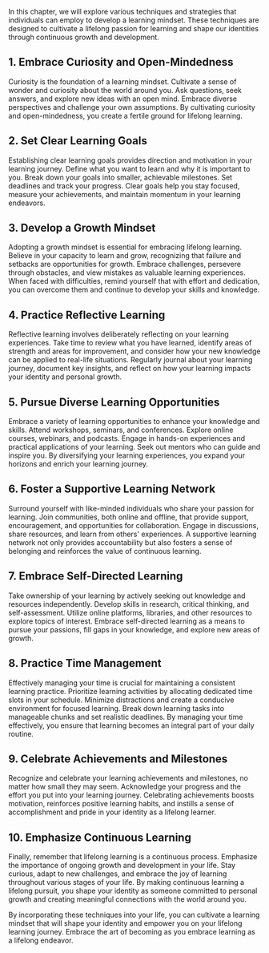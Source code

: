 
In this chapter, we will explore various techniques and strategies that individuals can employ to develop a learning mindset. These techniques are designed to cultivate a lifelong passion for learning and shape our identities through continuous growth and development.

1\. Embrace Curiosity and Open-Mindedness
----------------------------------------

Curiosity is the foundation of a learning mindset. Cultivate a sense of wonder and curiosity about the world around you. Ask questions, seek answers, and explore new ideas with an open mind. Embrace diverse perspectives and challenge your own assumptions. By cultivating curiosity and open-mindedness, you create a fertile ground for lifelong learning.

2\. Set Clear Learning Goals
---------------------------

Establishing clear learning goals provides direction and motivation in your learning journey. Define what you want to learn and why it is important to you. Break down your goals into smaller, achievable milestones. Set deadlines and track your progress. Clear goals help you stay focused, measure your achievements, and maintain momentum in your learning endeavors.

3\. Develop a Growth Mindset
---------------------------

Adopting a growth mindset is essential for embracing lifelong learning. Believe in your capacity to learn and grow, recognizing that failure and setbacks are opportunities for growth. Embrace challenges, persevere through obstacles, and view mistakes as valuable learning experiences. When faced with difficulties, remind yourself that with effort and dedication, you can overcome them and continue to develop your skills and knowledge.

4\. Practice Reflective Learning
-------------------------------

Reflective learning involves deliberately reflecting on your learning experiences. Take time to review what you have learned, identify areas of strength and areas for improvement, and consider how your new knowledge can be applied to real-life situations. Regularly journal about your learning journey, document key insights, and reflect on how your learning impacts your identity and personal growth.

5\. Pursue Diverse Learning Opportunities
----------------------------------------

Embrace a variety of learning opportunities to enhance your knowledge and skills. Attend workshops, seminars, and conferences. Explore online courses, webinars, and podcasts. Engage in hands-on experiences and practical applications of your learning. Seek out mentors who can guide and inspire you. By diversifying your learning experiences, you expand your horizons and enrich your learning journey.

6\. Foster a Supportive Learning Network
---------------------------------------

Surround yourself with like-minded individuals who share your passion for learning. Join communities, both online and offline, that provide support, encouragement, and opportunities for collaboration. Engage in discussions, share resources, and learn from others' experiences. A supportive learning network not only provides accountability but also fosters a sense of belonging and reinforces the value of continuous learning.

7\. Embrace Self-Directed Learning
---------------------------------

Take ownership of your learning by actively seeking out knowledge and resources independently. Develop skills in research, critical thinking, and self-assessment. Utilize online platforms, libraries, and other resources to explore topics of interest. Embrace self-directed learning as a means to pursue your passions, fill gaps in your knowledge, and explore new areas of growth.

8\. Practice Time Management
---------------------------

Effectively managing your time is crucial for maintaining a consistent learning practice. Prioritize learning activities by allocating dedicated time slots in your schedule. Minimize distractions and create a conducive environment for focused learning. Break down learning tasks into manageable chunks and set realistic deadlines. By managing your time effectively, you ensure that learning becomes an integral part of your daily routine.

9\. Celebrate Achievements and Milestones
----------------------------------------

Recognize and celebrate your learning achievements and milestones, no matter how small they may seem. Acknowledge your progress and the effort you put into your learning journey. Celebrating achievements boosts motivation, reinforces positive learning habits, and instills a sense of accomplishment and pride in your identity as a lifelong learner.

10\. Emphasize Continuous Learning
---------------------------------

Finally, remember that lifelong learning is a continuous process. Emphasize the importance of ongoing growth and development in your life. Stay curious, adapt to new challenges, and embrace the joy of learning throughout various stages of your life. By making continuous learning a lifelong pursuit, you shape your identity as someone committed to personal growth and creating meaningful connections with the world around you.

By incorporating these techniques into your life, you can cultivate a learning mindset that will shape your identity and empower you on your lifelong learning journey. Embrace the art of becoming as you embrace learning as a lifelong endeavor.
